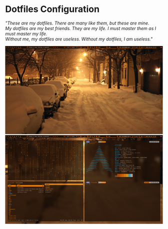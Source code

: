 # Dotfiles Configuration

*"These are my dotfiles. There are many like them, but these are mine.  
My dotfiles are my best friends. They are my life. I must master them as I must master my life.  
Without me, my dotfiles are useless. Without my dotfiles, I am useless."*  

![cover](./screenshots/cover.png)
![cover2](./screenshots/cover2.png)
